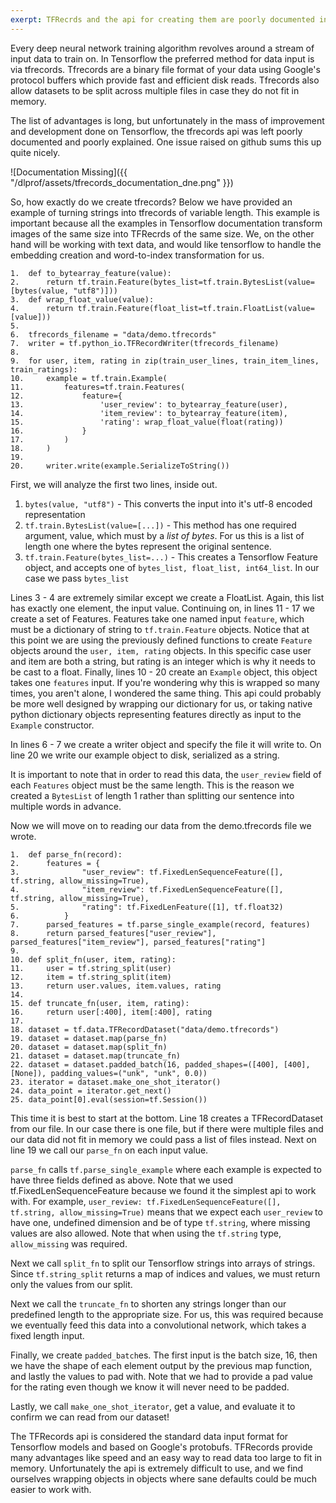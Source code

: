 ```yaml
---
exerpt: TFRecrds and the api for creating them are poorly documented in spite of being the preferred method of ingesting data. Here we give you some practical examples of creating and reading tfrecords.
---
```


Every deep neural network training algorithm revolves around a stream of input data to train on. In Tensorflow the preferred method for data input is via tfrecords. Tfrecords are a binary file format of your data using Google's protocol buffers which provide fast and efficient disk reads. Tfrecords also allow datasets to be split across multiple files in case they do not fit in memory.

The list of advantages is long, but unfortunately in the mass of improvement and development done on Tensorflow, the tfrecords api was left poorly documented and poorly explained. One issue raised on github sums this up quite nicely.

![Documentation Missing]({{ "/dlprof/assets/tfrecords_documentation_dne.png" }})

So, how exactly do we create tfrecords? Below we have provided an example of turning strings into tfrecords of variable length. This example is important because all the examples in Tensorflow documentation transform images of the same size into TFRecrds of the same size. We, on the other hand will be working with text data, and would like tensorflow to handle the embedding creation and word-to-index transformation for us.

```
1.  def to_bytearray_feature(value):
2.      return tf.train.Feature(bytes_list=tf.train.BytesList(value=[bytes(value, "utf8")]))
3.  def wrap_float_value(value):
4.      return tf.train.Feature(float_list=tf.train.FloatList(value=[value]))
5.  
6.  tfrecords_filename = "data/demo.tfrecords"
7.  writer = tf.python_io.TFRecordWriter(tfrecords_filename)
8.  
9.  for user, item, rating in zip(train_user_lines, train_item_lines, train_ratings):
10.     example = tf.train.Example(
11.         features=tf.train.Features(
12.             feature={
13.                 'user_review': to_bytearray_feature(user),
14.                 'item_review': to_bytearray_feature(item),
15.                 'rating': wrap_float_value(float(rating))
16.             }
17.         )
18.     )
19. 
20.     writer.write(example.SerializeToString())
```

First, we will analyze the first two lines, inside out.

1. `bytes(value, "utf8")` - This converts the input into it's utf-8 encoded representation
1. `tf.train.BytesList(value=[...])` - This method has one required argument, value, which must by a *list of bytes*. For us this is a list of length one where the bytes represent the original sentence.
1. `tf.train.Feature(bytes_list=...)` - This creates a Tensorflow Feature object, and accepts one of `bytes_list, float_list, int64_list`. In our case we pass `bytes_list`

Lines 3 - 4 are extremely similar except we create a FloatList. Again, this list has exactly one element, the input value. Continuing on, in lines 11 - 17 we create a set of Features. Features take one named input `feature`, which must be a dictionary of string to `tf.train.Feature` objects. Notice that at this point we are using the previously defined functions to create `Feature` objects around the `user, item, rating` objects. In this specific case user and item are both a string, but rating is an integer which is why it needs to be cast to a float. Finally, lines 10 - 20 create an `Example` object, this object takes one `features` input. If you're wondering why this is wrapped so many times, you aren't alone, I wondered the same thing. This api could probably be more well designed by wrapping our dictionary for us, or taking native python dictionary objects representing features directly as input to the `Example` constructor.

In lines 6 - 7 we create a writer object and specify the file it will write to. On line 20 we write our example object to disk, serialized as a string.

It is important to note that in order to read this data, the `user_review` field of each `Features` object must be the same length. This is the reason we created a `BytesList` of length 1 rather than splitting our sentence into multiple words in advance.

Now we will move on to reading our data from the demo.tfrecords file we wrote.

```
1.  def parse_fn(record):
2.      features = {
3.              "user_review": tf.FixedLenSequenceFeature([], tf.string, allow_missing=True),
4.              "item_review": tf.FixedLenSequenceFeature([], tf.string, allow_missing=True),
5.              "rating": tf.FixedLenFeature([1], tf.float32)
6.          }
7.      parsed_features = tf.parse_single_example(record, features)
8.      return parsed_features["user_review"], parsed_features["item_review"], parsed_features["rating"]
9.  
10. def split_fn(user, item, rating):
11.     user = tf.string_split(user)
12.     item = tf.string_split(item)
13.     return user.values, item.values, rating
14. 
15. def truncate_fn(user, item, rating):
16.     return user[:400], item[:400], rating
17. 
18. dataset = tf.data.TFRecordDataset("data/demo.tfrecords")
19. dataset = dataset.map(parse_fn)
20. dataset = dataset.map(split_fn)
21. dataset = dataset.map(truncate_fn)
22. dataset = dataset.padded_batch(16, padded_shapes=([400], [400], [None]), padding_values=("unk", "unk", 0.0))
23. iterator = dataset.make_one_shot_iterator()
24. data_point = iterator.get_next()
25. data_point[0].eval(session=tf.Session())
```

This time it is best to start at the bottom. Line 18 creates a TFRecordDataset from our file. In our case there is one file, but if there were multiple files and our data did not fit in memory we could pass a list of files instead. Next on line 19 we call our `parse_fn` on each input value.

`parse_fn` calls `tf.parse_single_example` where each example is expected to have three fields defined as above. Note that we used tf.FixedLenSequenceFeature because we found it the simplest api to work with. For example, `user_review: tf.FixedLenSequenceFeature([], tf.string, allow_missing=True)` means that we expect each `user_review` to have one, undefined dimension and be of type `tf.string`, where missing values are also allowed. Note that when using the `tf.string` type, `allow_missing` was required. 

Next we call `split_fn` to split our Tensorflow strings into arrays of strings. Since `tf.string_split` returns a map of indices and values, we must return only the values from our split.

Next we call the `truncate_fn` to shorten any strings longer than our predefined length to the appropriate size. For us, this was required because we eventually feed this data into a convolutional network, which takes a fixed length input. 

Finally, we create `padded_batch`es. The first input is the batch size, 16, then we have the shape of each element output by the previous map function, and lastly the values to pad with. Note that we had to provide a pad value for the rating even though we know it will never need to be padded.

Lastly, we call `make_one_shot_iterator`, get a value, and evaluate it to confirm we can read from our dataset!

The TFRecords api is considered the standard data input format for Tensorflow models and based on Google's protobufs. TFRecords provide many advantages like speed and an easy way to read data too large to fit in memory. Unfortunately the api is extremely difficult to use, and we find ourselves wrapping objects in objects where sane defaults could be much easier to work with.

